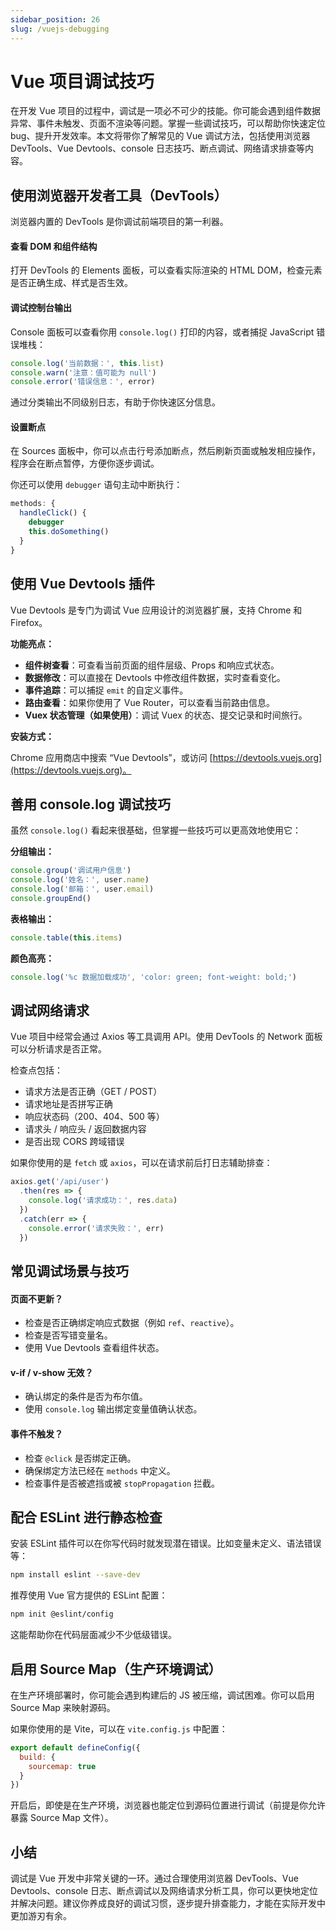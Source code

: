 ```yaml
---
sidebar_position: 26
slug: /vuejs-debugging
---
```


# Vue 项目调试技巧

在开发 Vue 项目的过程中，调试是一项必不可少的技能。你可能会遇到组件数据异常、事件未触发、页面不渲染等问题。掌握一些调试技巧，可以帮助你快速定位 bug、提升开发效率。本文将带你了解常见的 Vue 调试方法，包括使用浏览器 DevTools、Vue Devtools、console 日志技巧、断点调试、网络请求排查等内容。



## 使用浏览器开发者工具（DevTools）

浏览器内置的 DevTools 是你调试前端项目的第一利器。

#### 查看 DOM 和组件结构

打开 DevTools 的 Elements 面板，可以查看实际渲染的 HTML DOM，检查元素是否正确生成、样式是否生效。

#### 调试控制台输出

Console 面板可以查看你用 `console.log()` 打印的内容，或者捕捉 JavaScript 错误堆栈：

```js showLineNumbers
console.log('当前数据：', this.list)
console.warn('注意：值可能为 null')
console.error('错误信息：', error)
```

通过分类输出不同级别日志，有助于你快速区分信息。

#### 设置断点

在 Sources 面板中，你可以点击行号添加断点，然后刷新页面或触发相应操作，程序会在断点暂停，方便你逐步调试。

你还可以使用 `debugger` 语句主动中断执行：

```js showLineNumbers
methods: {
  handleClick() {
    debugger
    this.doSomething()
  }
}
```



## 使用 Vue Devtools 插件

Vue Devtools 是专门为调试 Vue 应用设计的浏览器扩展，支持 Chrome 和 Firefox。

**功能亮点：**

- **组件树查看**：可查看当前页面的组件层级、Props 和响应式状态。
- **数据修改**：可以直接在 Devtools 中修改组件数据，实时查看变化。
- **事件追踪**：可以捕捉 `emit` 的自定义事件。
- **路由查看**：如果你使用了 Vue Router，可以查看当前路由信息。
- **Vuex 状态管理（如果使用）**：调试 Vuex 的状态、提交记录和时间旅行。

**安装方式：**

Chrome 应用商店中搜索 “Vue Devtools”，或访问 [https://devtools.vuejs.org](https://devtools.vuejs.org)。



## 善用 console.log 调试技巧

虽然 `console.log()` 看起来很基础，但掌握一些技巧可以更高效地使用它：

**分组输出：**

```js showLineNumbers
console.group('调试用户信息')
console.log('姓名：', user.name)
console.log('邮箱：', user.email)
console.groupEnd()
```

**表格输出：**

```js showLineNumbers
console.table(this.items)
```

**颜色高亮：**

```js showLineNumbers
console.log('%c 数据加载成功', 'color: green; font-weight: bold;')
```



## 调试网络请求

Vue 项目中经常会通过 Axios 等工具调用 API。使用 DevTools 的 Network 面板可以分析请求是否正常。

检查点包括：

- 请求方法是否正确（GET / POST）
- 请求地址是否拼写正确
- 响应状态码（200、404、500 等）
- 请求头 / 响应头 / 返回数据内容
- 是否出现 CORS 跨域错误

如果你使用的是 `fetch` 或 `axios`，可以在请求前后打日志辅助排查：

```js showLineNumbers
axios.get('/api/user')
  .then(res => {
    console.log('请求成功：', res.data)
  })
  .catch(err => {
    console.error('请求失败：', err)
  })
```



## 常见调试场景与技巧

#### 页面不更新？

- 检查是否正确绑定响应式数据（例如 `ref`、`reactive`）。
- 检查是否写错变量名。
- 使用 Vue Devtools 查看组件状态。

#### v-if / v-show 无效？

- 确认绑定的条件是否为布尔值。
- 使用 `console.log` 输出绑定变量值确认状态。

#### 事件不触发？

- 检查 `@click` 是否绑定正确。
- 确保绑定方法已经在 `methods` 中定义。
- 检查事件是否被遮挡或被 `stopPropagation` 拦截。



## 配合 ESLint 进行静态检查

安装 ESLint 插件可以在你写代码时就发现潜在错误。比如变量未定义、语法错误等：

```bash showLineNumbers
npm install eslint --save-dev
```

推荐使用 Vue 官方提供的 ESLint 配置：

```bash showLineNumbers
npm init @eslint/config
```

这能帮助你在代码层面减少不少低级错误。



## 启用 Source Map（生产环境调试）

在生产环境部署时，你可能会遇到构建后的 JS 被压缩，调试困难。你可以启用 Source Map 来映射源码。

如果你使用的是 Vite，可以在 `vite.config.js` 中配置：

```js showLineNumbers title="vite.config.js"
export default defineConfig({
  build: {
    sourcemap: true
  }
})
```

开启后，即使是在生产环境，浏览器也能定位到源码位置进行调试（前提是你允许暴露 Source Map 文件）。



## 小结

调试是 Vue 开发中非常关键的一环。通过合理使用浏览器 DevTools、Vue Devtools、console 日志、断点调试以及网络请求分析工具，你可以更快地定位并解决问题。建议你养成良好的调试习惯，逐步提升排查能力，才能在实际开发中更加游刃有余。
